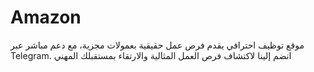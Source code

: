 # Amazon
موقع توظيف احترافي يقدم فرص عمل حقيقية بعمولات مجزية، مع دعم مباشر عبر Telegram. انضم إلينا لاكتشاف فرص العمل المثالية والارتقاء بمستقبلك المهني
